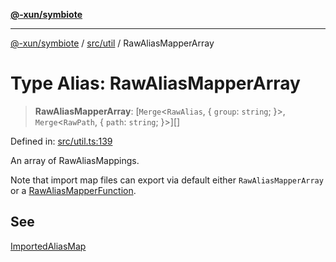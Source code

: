 [**@-xun/symbiote**](../../../README.md)

***

[@-xun/symbiote](../../../README.md) / [src/util](../README.md) / RawAliasMapperArray

# Type Alias: RawAliasMapperArray

> **RawAliasMapperArray**: \[`Merge`\<`RawAlias`, \{ `group`: `string`; \}\>, `Merge`\<`RawPath`, \{ `path`: `string`; \}\>\][]

Defined in: [src/util.ts:139](https://github.com/Xunnamius/symbiote/blob/8eac971e9d5e22fba1e6d49fa7fee2af04809fe6/src/util.ts#L139)

An array of RawAliasMappings.

Note that import map files can export via default either
`RawAliasMapperArray` or a [RawAliasMapperFunction](RawAliasMapperFunction.md).

## See

[ImportedAliasMap](ImportedAliasMap.md)
